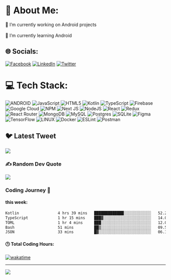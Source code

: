 # 💫 About Me:
🔭 I’m currently working on Android projects<br><br>🌱 I’m currently learning Android <br>


## 🌐 Socials:
[![Facebook](https://img.shields.io/badge/Facebook-%231877F2.svg?logo=Facebook&logoColor=white)](https://facebook.com/MarufRien1) [![LinkedIn](https://img.shields.io/badge/LinkedIn-%230077B5.svg?logo=linkedin&logoColor=white)](https://linkedin.com/in/MarufRien1) [![Twitter](https://img.shields.io/badge/Twitter-%231DA1F2.svg?logo=Twitter&logoColor=white)](https://twitter.com/MarufRien1) 

# 💻 Tech Stack:
![ANDROID](https://img.shields.io/badge/android-%2320232a.svg?style=for-the-badge&logo=android&logoColor=%a4c639) ![JavaScript](https://img.shields.io/badge/javascript-%23323330.svg?style=for-the-badge&logo=javascript&logoColor=%23F7DF1E) ![HTML5](https://img.shields.io/badge/html5-%23E34F26.svg?style=for-the-badge&logo=html5&logoColor=white) ![Kotlin](https://img.shields.io/badge/kotlin-%230095D5.svg?style=for-the-badge&logo=kotlin&logoColor=white) ![TypeScript](https://img.shields.io/badge/typescript-%23007ACC.svg?style=for-the-badge&logo=typescript&logoColor=white) ![Firebase](https://img.shields.io/badge/firebase-%23039BE5.svg?style=for-the-badge&logo=firebase) ![Google Cloud](https://img.shields.io/badge/Google%20Cloud-%234285F4.svg?style=for-the-badge&logo=google-cloud&logoColor=white) ![NPM](https://img.shields.io/badge/NPM-%23000000.svg?style=for-the-badge&logo=npm&logoColor=white) ![Next JS](https://img.shields.io/badge/Next-black?style=for-the-badge&logo=next.js&logoColor=white) ![NodeJS](https://img.shields.io/badge/node.js-6DA55F?style=for-the-badge&logo=node.js&logoColor=white) ![React](https://img.shields.io/badge/react-%2320232a.svg?style=for-the-badge&logo=react&logoColor=%2361DAFB) ![Redux](https://img.shields.io/badge/redux-%23593d88.svg?style=for-the-badge&logo=redux&logoColor=white) ![React Router](https://img.shields.io/badge/React_Router-CA4245?style=for-the-badge&logo=react-router&logoColor=white) ![MongoDB](https://img.shields.io/badge/MongoDB-%234ea94b.svg?style=for-the-badge&logo=mongodb&logoColor=white) ![MySQL](https://img.shields.io/badge/mysql-%2300f.svg?style=for-the-badge&logo=mysql&logoColor=white) ![Postgres](https://img.shields.io/badge/postgres-%23316192.svg?style=for-the-badge&logo=postgresql&logoColor=white) ![SQLite](https://img.shields.io/badge/sqlite-%2307405e.svg?style=for-the-badge&logo=sqlite&logoColor=white) 	![Figma](https://img.shields.io/badge/figma-%23F24E1E.svg?style=for-the-badge&logo=figma&logoColor=white) ![TensorFlow](https://img.shields.io/badge/TensorFlow-%23FF6F00.svg?style=for-the-badge&logo=TensorFlow&logoColor=white) ![LINUX](https://img.shields.io/badge/Linux-FCC624?style=for-the-badge&logo=linux&logoColor=black) ![Docker](https://img.shields.io/badge/docker-%230db7ed.svg?style=for-the-badge&logo=docker&logoColor=white) ![ESLint](https://img.shields.io/badge/ESLint-4B3263?style=for-the-badge&logo=eslint&logoColor=white) ![Postman](https://img.shields.io/badge/Postman-FF6C37?style=for-the-badge&logo=postman&logoColor=white)

## 🐦 Latest Tweet
[![](https://gtce.itsvg.in/api?username=https://twitter.com/MarufRien1)](https://github.com/VishwaGauravIn/github-twitter-card-embed)

### ✍️ Random Dev Quote
![](https://quotes-github-readme.vercel.app/api?type=horizontal&theme=radical)

### Coding Journey 🚀

#### this week:
<!--START_SECTION:waka-->

```txt
Kotlin                 4 hrs 39 mins   █████████████░░░░░░░░░░░░   52.20 %
TypeScript             1 hr 15 mins    ███▓░░░░░░░░░░░░░░░░░░░░░   14.03 %
TOML                   1 hr 4 mins     ███░░░░░░░░░░░░░░░░░░░░░░   12.09 %
Bash                   51 mins         ██▒░░░░░░░░░░░░░░░░░░░░░░   09.56 %
JSON                   33 mins         █▓░░░░░░░░░░░░░░░░░░░░░░░   06.17 %
```

<!--END_SECTION:waka-->


#### 🕒 Total Coding Hours: 
[![wakatime](https://wakatime.com/badge/user/36e55cf3-dba0-48f7-b937-d22d49ab5556.svg)](https://wakatime.com/@36e55cf3-dba0-48f7-b937-d22d49ab5556)

---
[![](https://visitcount.itsvg.in/api?id=MarufRien1&icon=0&color=0)](https://visitcount.itsvg.in)

<!-- Proudly created with GPRM ( https://gprm.itsvg.in ) -->
